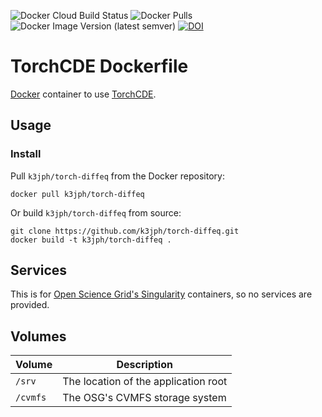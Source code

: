 ![Docker Cloud Build Status](https://img.shields.io/docker/cloud/build/k3jph/torch-diffeq)
![Docker Pulls](https://img.shields.io/docker/pulls/k3jph/torch-diffeq)
![Docker Image Version (latest semver)](https://img.shields.io/docker/v/k3jph/torch-diffeq?sort=semver)
[![DOI](https://zenodo.org/badge/367334926.svg)](https://zenodo.org/badge/latestdoi/367334926)

# TorchCDE Dockerfile

[Docker](http://docker.com) container to use [TorchCDE](https://github.com/patrick-kidger/torchcde).

## Usage

### Install

Pull `k3jph/torch-diffeq` from the Docker repository:

    docker pull k3jph/torch-diffeq

Or build `k3jph/torch-diffeq` from source:

    git clone https://github.com/k3jph/torch-diffeq.git
    docker build -t k3jph/torch-diffeq .

## Services

This is for [Open Science Grid's Singularity](https://support.opensciencegrid.org/support/solutions/articles/12000024676-docker-and-singularity-containers) containers, so no services
are provided.


## Volumes

Volume          | Description
----------------|-------------
`/srv`          | The location of the application root
`/cvmfs`        | The OSG's CVMFS storage system
